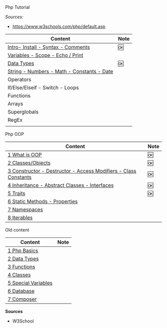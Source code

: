 
Php Tutorial

*Sources:*

- https://www.w3schools.com/php/default.asp


Content                                                                             | Note
------------------------------------------------------------------------------------|-----
[Intro- Install - Syntax - Comments](./php-w3-01-intro.md)                          | 🆗
[Variables - Scope - Echo / Print ](./php-w3-02-variables.md)                       |
[Data Types](./php-w3-03-data-types.md)                                             | 🆗
[String - Numbers - Math - Constants - Date](./php-w3-04-string-and-other-types.md) |
Operators                                                                           |
If/Else/Elseif - Switch - Loops                                                     |
Functions                                                                           |
Arrays                                                                              |
Superglobals                                                                        |
RegEx                                                                               |
[](./php-w3)                                                                        |


Php OOP

Content                                                                                         | Note
------------------------------------------------------------------------------------------------|-----
[1 What is OOP](./php-oop-01-intro.md)                                                          | 🆗
[2 Classes/Objects](./php-oop-02-classes.md)                                                    | 🆗
[3 Constructor - Destructor - Access Modifiers - Class Constants ](./php-oop-03-constructor.md) | 🆗
[4 Inheritance - Abstract Classes - Interfaces ](./php-oop-04-inheritance.md)                   | 🆗
[5 Traits](./php-oop-05-traits.md)                                                              | 🆗
[6 Static Methods - Properties](./php-oop-06-static-method-props.md)                            |
[7 Namespaces](./php-oop-07-namespaces.md)                                                      |
[8 Iterables](./php-oop-08-iterables.md)                                                        |


Old content

Content                                              | Note
-----------------------------------------------------|-----
[1 Php Basics](./php-01-basics.md)                   |
[2 Data Types](./php-02-data-types-1.md)             |
[3 Functions](./php-03-functions.md)                 |
[4 Classes](./php-04-classes.md)                     |
[5 Special Variables](./php-05-Special-Variables.md) |
[6 Database](./php-06-Database.md)                   |
[7 Composer](./php-07-Composer.md)                   |


**Sources**

- W3School